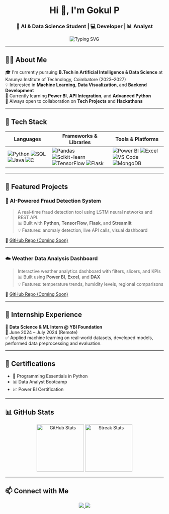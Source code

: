 <h1 align="center">Hi 👋, I'm Gokul P</h1>
<h3 align="center">🚀 AI & Data Science Student | 💻 Developer | 📊 Analyst</h3>

<p align="center">
  <img src="https://readme-typing-svg.demolab.com?font=Poppins&size=22&duration=3000&pause=1000&center=true&vCenter=true&width=435&lines=Turning+Data+into+Insights;Building+AI+solutions+with+impact;Let's+collaborate+and+create+cool+stuff!" alt="Typing SVG" />
</p>

---

## 👨‍🎓 About Me

🎓 I'm currently pursuing **B.Tech in Artificial Intelligence & Data Science** at Karunya Institute of Technology, Coimbatore (2023–2027)  
💡 Interested in **Machine Learning**, **Data Visualization**, and **Backend Development**  
🌱 Currently learning **Power BI**, **API Integration**, and **Advanced Python**  
🤝 Always open to collaboration on **Tech Projects** and **Hackathons**

---

## 🧰 Tech Stack

| Languages | Frameworks & Libraries | Tools & Platforms |
|----------|------------------------|-------------------|
| ![Python](https://img.shields.io/badge/Python-3776AB?logo=python&logoColor=white&style=for-the-badge) ![SQL](https://img.shields.io/badge/SQL-003B57?logo=mysql&logoColor=white&style=for-the-badge) ![Java](https://img.shields.io/badge/Java-ED8B00?logo=openjdk&logoColor=white&style=for-the-badge) ![C](https://img.shields.io/badge/C-00599C?logo=c&logoColor=white&style=for-the-badge) | ![Pandas](https://img.shields.io/badge/Pandas-150458?logo=pandas&logoColor=white&style=for-the-badge) ![Scikit-learn](https://img.shields.io/badge/Sklearn-F7931E?logo=scikit-learn&logoColor=white&style=for-the-badge) ![TensorFlow](https://img.shields.io/badge/TensorFlow-FF6F00?logo=tensorflow&logoColor=white&style=for-the-badge) ![Flask](https://img.shields.io/badge/Flask-000000?logo=flask&logoColor=white&style=for-the-badge) | ![Power BI](https://img.shields.io/badge/Power%20BI-F2C811?logo=powerbi&logoColor=black&style=for-the-badge) ![Excel](https://img.shields.io/badge/Excel-217346?logo=microsoft-excel&logoColor=white&style=for-the-badge) ![VS Code](https://img.shields.io/badge/VS%20Code-007ACC?logo=visualstudiocode&logoColor=white&style=for-the-badge) ![MongoDB](https://img.shields.io/badge/MongoDB-47A248?logo=mongodb&logoColor=white&style=for-the-badge) |

---

## 📌 Featured Projects

### 🔐 AI-Powered Fraud Detection System
> A real-time fraud detection tool using LSTM neural networks and REST API.  
> 📊 Built with **Python**, **TensorFlow**, **Flask**, and **Streamlit**  
> 💡 Features: anomaly detection, live API calls, visual dashboard

🔗 [GitHub Repo (Coming Soon)](#)

---

### ☁️ Weather Data Analysis Dashboard
> Interactive weather analytics dashboard with filters, slicers, and KPIs  
> 📊 Built using **Power BI**, **Excel**, and **DAX**  
> 💡 Features: temperature trends, humidity levels, regional comparisons

🔗 [GitHub Repo (Coming Soon)](#)

---

## 💼 Internship Experience

🧪 **Data Science & ML Intern @ YBI Foundation**  
📅 June 2024 – July 2024 (Remote)  
✅ Applied machine learning on real-world datasets, developed models, performed data preprocessing and evaluation.

---

## 📜 Certifications

- 🐍 Programming Essentials in Python  
- 📊 Data Analyst Bootcamp  
- 📈 Power BI Certification  

---

## 📊 GitHub Stats

<p align="center">
  <img src="https://github-readme-stats.vercel.app/api?username=gokulp123&show_icons=true&theme=tokyonight" alt="GitHub Stats" height="150"/>
  <img src="https://github-readme-streak-stats.herokuapp.com/?user=gokulp123&theme=tokyonight" alt="Streak Stats" height="150"/>
</p>

---

## 📫 Connect with Me

<p align="center">
  <a href="https://www.linkedin.com/in/gokul-p-772850361">
    <img src="https://img.shields.io/badge/LinkedIn-0A66C2?logo=linkedin&logoColor=white&style=for-the-badge" />
  </a>
  <a href="mailto:gokulp1806offiicial@gmail.com">
    <img src="https://img.shields.io/badge/Gmail-D14836?logo=gmail&logoColor=white&style=for-the-badge" />
  </a>
</p>
